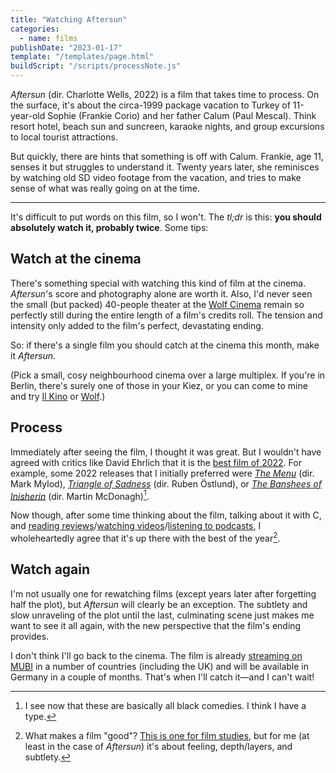 ```yaml
---
title: "Watching Aftersun"
categories:
  - name: films
publishDate: "2023-01-17"
template: "/templates/page.html"
buildScript: "/scripts/processNote.js"
---
```


_Aftersun_ (dir. Charlotte Wells, 2022) is a film that takes time to process. On the surface, it's about the circa-1999 package vacation to Turkey of 11-year-old Sophie (Frankie Corio) and her father Calum (Paul Mescal). Think resort hotel, beach sun and suncreen, karaoke nights, and group excursions to local tourist attractions.

But quickly, there are hints that something is off with Calum. Frankie, age 11, senses it but struggles to understand it. Twenty years later, she reminisces by watching old SD video footage from the vacation, and tries to make sense of what was really going on at the time.

---

It's difficult to put words on this film, so I won't. The _tl;dr_ is this: **you should absolutely watch it, probably twice**. Some tips:

## Watch at the cinema

There's something special with watching this kind of film at the cinema. _Aftersun_'s score and photography alone are worth it. Also, I'd never seen the small (but packed) 40-people theater at the [Wolf Cinema](https://wolfberlin.org/en) remain so perfectly still during the entire length of a film's credits roll. The tension and intensity only added to the film's perfect, devastating ending.

So: if there's a single film you should catch at the cinema this month, make it _Aftersun_.

(Pick a small, cosy neighbourhood cinema over a large multiplex. If you're in Berlin, there's surely one of those in your Kiez, or you can come to mine and try [Il Kino](ilkino.de/) or [Wolf](https://wolfberlin.org/en).)

## Process

Immediately after seeing the film, I thought it was great. But I wouldn't have agreed with critics like David Ehrlich that it is the [best film of 2022](/notes/david-ehrlichs-25-best-films-of-2022). For example, some 2022 releases that I initially preferred were [_The Menu_](<https://en.wikipedia.org/wiki/The_Menu_(2022_film)>) (dir. Mark Mylod), [_Triangle of Sadness_](https://en.wikipedia.org/wiki/Triangle_of_Sadness) (dir. Ruben Östlund), or [_The Banshees of Inisherin_](https://en.wikipedia.org/wiki/The_Banshees_of_Inisherin) (dir. Martin McDonagh)[^1].

Now though, after some time thinking about the film, talking about it with C, and [reading reviews](https://www.indiewire.com/2022/09/aftersun-review-1234758492/)/[watching videos](https://www.youtube.com/watch?v=akgyY0d9svE)/[listening to podcasts](https://mubi.com/notebook/posts/mubi-podcast-in-aftersun-charlotte-wells-lets-queen-and-bowie-tell-the-story), I wholeheartedly agree that it's up there with the best of the year[^2].

## Watch again

I'm not usually one for rewatching films (except years later after forgetting half the plot), but _Aftersun_ will clearly be an exception. The subtlety and slow unraveling of the plot until the last, culminating scene just makes me want to see it all again, with the new perspective that the film's ending provides.

I don't think I'll go back to the cinema. The film is already [streaming on MUBI](https://mubi.com/films/aftersun) in a number of countries (including the UK) and will be available in Germany in a couple of months. That's when I'll catch it—and I can't wait!

[^1]: I see now that these are basically all black comedies. I think I have a type.
[^2]: What makes a film "good"? [This is one for film studies](https://www.jstor.org/stable/20686704), but for me (at least in the case of _Aftersun_) it's about feeling, depth/layers, and subtlety.
